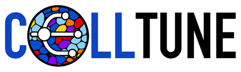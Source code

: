 ```yaml
---
layout: home
nav_order: 1
title: Introduction
---
```


<!-- Splash Screen -->
<div id="splash-screen" style="
  position: fixed;
  top: 0; left: 0; width: 100%; height: 100%;
  background-color: white;
  display: flex; align-items: center; justify-content: center;
  z-index: 9999;
  transition: opacity 0.5s ease;
">
  <img src="/assets/celltune_logo.svg" alt="CellTune Logo" style="max-height: 200px;">
</div>

<script>
  // Make sure everything is loaded before removing the splash screen
  window.addEventListener('load', () => {
    const splash = document.getElementById('splash-screen');
    if (splash) {
      splash.style.opacity = 0;
      setTimeout(() => {
        splash.style.display = 'none';
      }, 500); // Match transition duration
    }
  });
</script>

# Welcome to CellTune
&nbsp;  
**CellTune is an integrative software to expedite accurate cell classification in spatial proteomics**. 

Designed for researchers analyzing large cohorts of spatial proteomics data, CellTune streamlines cell classification through a comprehensive and highly optimized human-in-the-loop active learning workflow. By strategically selecting cells with high uncertainty, the platform maximizes the impact of user input and enables the discovery of fine-grained and novel cell types. CellTune advances core capabilities across visualization, gating, annotation, and spatial feature extraction — all within a unified, intuitive, and code-free interface — to efficiently achieve state-of-the-art classification accuracy and resolution at scale.

To benchmark CellTune, we created [***CellTuneDepot***](#celltunedepot)—the largest fully manually labeled multiplexed imaging dataset to date—comprising over 40,000 cells comprehensively annotated by experts across 30 cell types. In addition, CellTuneDepot contains over 3 million high-quality semi-supervised labels generated with CellTune across a variety of tissues and disease states with accuracy comparable to expert annotation.

Together, CellTune and CellTuneDepot provide a powerful toolkit for classifying cells and accelerating biological discovery in spatial proteomics.


---
## Getting Started
>[Download & Install](#download.md)  
>[Documentation](#documentation)  
>[Tutorials](#tutorials)  
>[CellTuneDepot](#celltunedepot)  
>[Manuscript](#citation)  

---
© {{ site.time | date: '%Y' }} Weizmann Institute of Science. All rights reserved.

